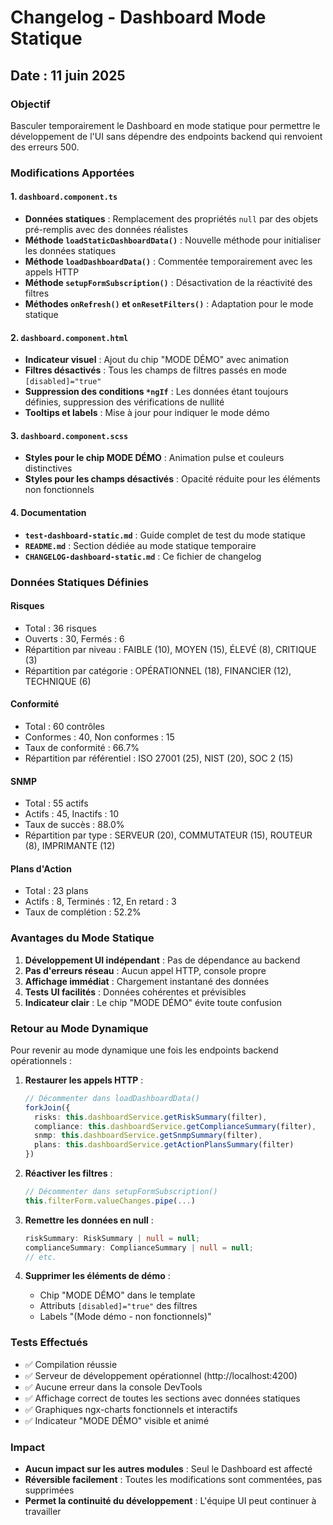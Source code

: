 # Changelog - Dashboard Mode Statique

## Date : 11 juin 2025

### Objectif
Basculer temporairement le Dashboard en mode statique pour permettre le développement de l'UI sans dépendre des endpoints backend qui renvoient des erreurs 500.

### Modifications Apportées

#### 1. `dashboard.component.ts`
- **Données statiques** : Remplacement des propriétés `null` par des objets pré-remplis avec des données réalistes
- **Méthode `loadStaticDashboardData()`** : Nouvelle méthode pour initialiser les données statiques
- **Méthode `loadDashboardData()`** : Commentée temporairement avec les appels HTTP
- **Méthode `setupFormSubscription()`** : Désactivation de la réactivité des filtres
- **Méthodes `onRefresh()` et `onResetFilters()`** : Adaptation pour le mode statique

#### 2. `dashboard.component.html`
- **Indicateur visuel** : Ajout du chip "MODE DÉMO" avec animation
- **Filtres désactivés** : Tous les champs de filtres passés en mode `[disabled]="true"`
- **Suppression des conditions `*ngIf`** : Les données étant toujours définies, suppression des vérifications de nullité
- **Tooltips et labels** : Mise à jour pour indiquer le mode démo

#### 3. `dashboard.component.scss`
- **Styles pour le chip MODE DÉMO** : Animation pulse et couleurs distinctives
- **Styles pour les champs désactivés** : Opacité réduite pour les éléments non fonctionnels

#### 4. Documentation
- **`test-dashboard-static.md`** : Guide complet de test du mode statique
- **`README.md`** : Section dédiée au mode statique temporaire
- **`CHANGELOG-dashboard-static.md`** : Ce fichier de changelog

### Données Statiques Définies

#### Risques
- Total : 36 risques
- Ouverts : 30, Fermés : 6
- Répartition par niveau : FAIBLE (10), MOYEN (15), ÉLEVÉ (8), CRITIQUE (3)
- Répartition par catégorie : OPÉRATIONNEL (18), FINANCIER (12), TECHNIQUE (6)

#### Conformité
- Total : 60 contrôles
- Conformes : 40, Non conformes : 15
- Taux de conformité : 66.7%
- Répartition par référentiel : ISO 27001 (25), NIST (20), SOC 2 (15)

#### SNMP
- Total : 55 actifs
- Actifs : 45, Inactifs : 10
- Taux de succès : 88.0%
- Répartition par type : SERVEUR (20), COMMUTATEUR (15), ROUTEUR (8), IMPRIMANTE (12)

#### Plans d'Action
- Total : 23 plans
- Actifs : 8, Terminés : 12, En retard : 3
- Taux de complétion : 52.2%

### Avantages du Mode Statique
1. **Développement UI indépendant** : Pas de dépendance au backend
2. **Pas d'erreurs réseau** : Aucun appel HTTP, console propre
3. **Affichage immédiat** : Chargement instantané des données
4. **Tests UI facilités** : Données cohérentes et prévisibles
5. **Indicateur clair** : Le chip "MODE DÉMO" évite toute confusion

### Retour au Mode Dynamique
Pour revenir au mode dynamique une fois les endpoints backend opérationnels :

1. **Restaurer les appels HTTP** :
   ```typescript
   // Décommenter dans loadDashboardData()
   forkJoin({
     risks: this.dashboardService.getRiskSummary(filter),
     compliance: this.dashboardService.getComplianceSummary(filter),
     snmp: this.dashboardService.getSnmpSummary(filter),
     plans: this.dashboardService.getActionPlansSummary(filter)
   })
   ```

2. **Réactiver les filtres** :
   ```typescript
   // Décommenter dans setupFormSubscription()
   this.filterForm.valueChanges.pipe(...)
   ```

3. **Remettre les données en null** :
   ```typescript
   riskSummary: RiskSummary | null = null;
   complianceSummary: ComplianceSummary | null = null;
   // etc.
   ```

4. **Supprimer les éléments de démo** :
   - Chip "MODE DÉMO" dans le template
   - Attributs `[disabled]="true"` des filtres
   - Labels "(Mode démo - non fonctionnels)"

### Tests Effectués
- ✅ Compilation réussie
- ✅ Serveur de développement opérationnel (http://localhost:4200)
- ✅ Aucune erreur dans la console DevTools
- ✅ Affichage correct de toutes les sections avec données statiques
- ✅ Graphiques ngx-charts fonctionnels et interactifs
- ✅ Indicateur "MODE DÉMO" visible et animé

### Impact
- **Aucun impact sur les autres modules** : Seul le Dashboard est affecté
- **Réversible facilement** : Toutes les modifications sont commentées, pas supprimées
- **Permet la continuité du développement** : L'équipe UI peut continuer à travailler 